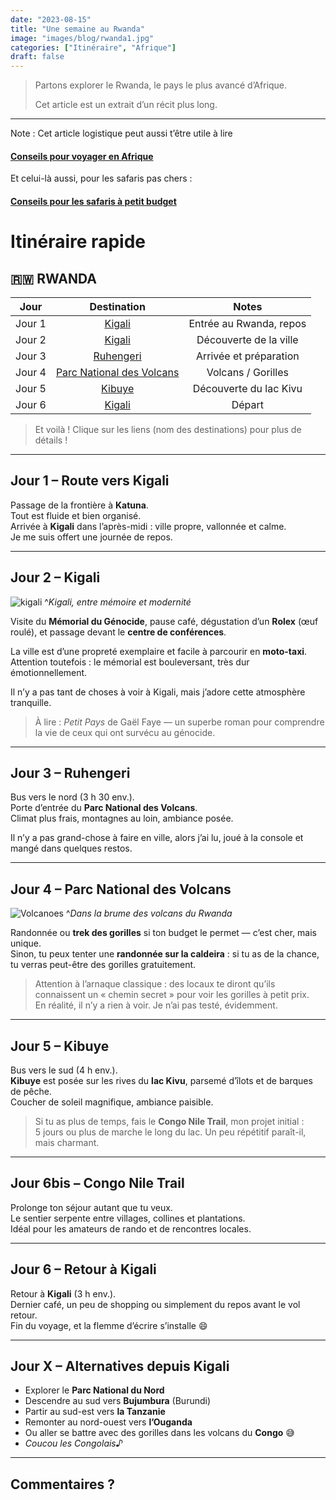 ```yaml
---
date: "2023-08-15"
title: "Une semaine au Rwanda"
image: "images/blog/rwanda1.jpg"
categories: ["Itinéraire", "Afrique"]
draft: false
---
```


> Partons explorer le Rwanda, le pays le plus avancé d’Afrique.  
> 
> Cet article est un extrait d’un récit plus long.

____  

Note : Cet article logistique peut aussi t’être utile à lire  
#### [Conseils pour voyager en Afrique](/blog/tips-africa)

Et celui-là aussi, pour les safaris pas chers :  
#### [Conseils pour les safaris à petit budget](/blog/tips-cheap-safaris)

# Itinéraire rapide

## 🇷🇼 RWANDA

| Jour | Destination | Notes |
|:----:|:-----------:|:-----:|
| Jour 1 | [Kigali](#jour-1-route-vers-kigali) | Entrée au Rwanda, repos |
| Jour 2 | [Kigali](#jour-2-kigali) | Découverte de la ville |
| Jour 3 | [Ruhengeri](#jour-3-ruhengeri) | Arrivée et préparation |
| Jour 4 | [Parc National des Volcans](#jour-4-parc-national-des-volcans) | Volcans / Gorilles |
| Jour 5 | [Kibuye](#jour-5-kibuye) | Découverte du lac Kivu |
| Jour 6 | [Kigali](#jour-6-retour-à-kigali) | Départ |

> Et voilà ! Clique sur les liens (nom des destinations) pour plus de détails !

---

## Jour 1 – Route vers Kigali

Passage de la frontière à **Katuna**.  
Tout est fluide et bien organisé.  
Arrivée à **Kigali** dans l’après-midi : ville propre, vallonnée et calme.  
Je me suis offert une journée de repos.

---

## Jour 2 – Kigali

![kigali](images/blog/rwanda2.jpg)
^*Kigali, entre mémoire et modernité*

Visite du **Mémorial du Génocide**, pause café, dégustation d’un **Rolex** (œuf roulé), et passage devant le **centre de conférences**.  

La ville est d’une propreté exemplaire et facile à parcourir en **moto-taxi**.  
Attention toutefois : le mémorial est bouleversant, très dur émotionnellement.  

Il n’y a pas tant de choses à voir à Kigali, mais j’adore cette atmosphère tranquille.

> À lire : *Petit Pays* de Gaël Faye — un superbe roman pour comprendre la vie de ceux qui ont survécu au génocide.

---

## Jour 3 – Ruhengeri

Bus vers le nord (3 h 30 env.).  
Porte d’entrée du **Parc National des Volcans**.  
Climat plus frais, montagnes au loin, ambiance posée.  

Il n’y a pas grand-chose à faire en ville, alors j’ai lu, joué à la console et mangé dans quelques restos.

---

## Jour 4 – Parc National des Volcans

![Volcanoes](images/blog/rwanda1.jpg)
^*Dans la brume des volcans du Rwanda*

Randonnée ou **trek des gorilles** si ton budget le permet — c’est cher, mais unique.  
Sinon, tu peux tenter une **randonnée sur la caldeira** : si tu as de la chance, tu verras peut-être des gorilles gratuitement.  

> Attention à l’arnaque classique : des locaux te diront qu’ils connaissent un « chemin secret » pour voir les gorilles à petit prix.  
> En réalité, il n’y a rien à voir. Je n’ai pas testé, évidemment.

---

## Jour 5 – Kibuye

Bus vers le sud (4 h env.).  
**Kibuye** est posée sur les rives du **lac Kivu**, parsemé d’îlots et de barques de pêche.  
Coucher de soleil magnifique, ambiance paisible.  

> Si tu as plus de temps, fais le **Congo Nile Trail**, mon projet initial :  
> 5 jours ou plus de marche le long du lac. Un peu répétitif paraît-il, mais charmant.

---

## Jour 6bis – Congo Nile Trail

Prolonge ton séjour autant que tu veux.  
Le sentier serpente entre villages, collines et plantations.  
Idéal pour les amateurs de rando et de rencontres locales.

---

## Jour 6 – Retour à Kigali

Retour à **Kigali** (3 h env.).  
Dernier café, un peu de shopping ou simplement du repos avant le vol retour.  
Fin du voyage, et la flemme d’écrire s’installe 😄

---

## Jour X – Alternatives depuis Kigali

- Explorer le **Parc National du Nord**  
- Descendre au sud vers **Bujumbura** (Burundi)  
- Partir au sud-est vers **la Tanzanie**  
- Remonter au nord-ouest vers **l’Ouganda**  
- Ou aller se battre avec des gorilles dans les volcans du **Congo** 😅  
- *Coucou les Congolais♪*

---
Commentaires ?
---
